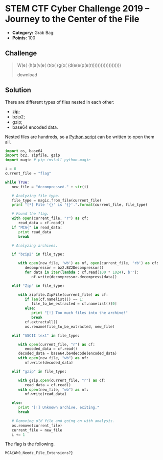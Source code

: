 # STEM CTF Cyber Challenge 2019 – Journey to the Center of the File

* **Category:** Grab Bag
* **Points:** 100

## Challenge

> W(e( (h(a(v(e( (t(o( (g(o( (d(e(e(p(e(r)))))))))))))))))))
> 
> download

## Solution

There are different types of files nested in each other:
* zip;
* bzip2;
* gzip;
* base64 encoded data.

Nested files are hundreds, so a [Python script](journey.py) can be written to open them all.

```python
import os, base64
import bz2, zipfile, gzip
import magic # pip install python-magic

i = 0
current_file = "flag"

while True:
   new_file = "decompressed-" + str(i)

   # Analyzing file type.
   file_type = magic.from_file(current_file)
   print "[*] File '{}' is '{}'.".format(current_file, file_type)

   # Found the flag.
   with open(current_file, "r") as cf:
      read_data = cf.read()
   if "MCA{" in read_data:
      print read_data
      break

   # Analyzing archives.

   if "bzip2" in file_type:

      with open(new_file, 'wb') as nf, open(current_file, 'rb') as cf:
         decompressor = bz2.BZ2Decompressor()
         for data in iter(lambda : cf.read(100 * 1024), b''):
            nf.write(decompressor.decompress(data))

   elif "Zip" in file_type:

      with zipfile.ZipFile(current_file) as cf:
         if len(cf.namelist()) == 1:
            file_to_be_extracted = cf.namelist()[0]
         else:
            print "[!] Too much files into the archive!"
            break
         cf.extractall()
         os.rename(file_to_be_extracted, new_file)

   elif "ASCII text" in file_type:

      with open(current_file, "r") as cf:
         encoded_data = cf.read()
      decoded_data = base64.b64decode(encoded_data)
      with open(new_file, "wb") as nf:
         nf.write(decoded_data)

   elif "gzip" in file_type:

      with gzip.open(current_file, "r") as cf:
         read_data = cf.read()
      with open(new_file, "wb") as nf:
         nf.write(read_data)

   else:
      print "[!] Unknown archive, exiting."
      break

   # Removing old file and going on with analysis.
   os.remove(current_file)
   current_file = new_file
   i += 1
```

The flag is the following.

```
MCA{Wh0_Needz_File_Extensions?}
```
